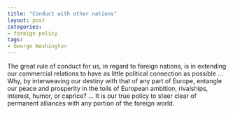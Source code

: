 ```yaml
---
title: "Conduct with other nations"
layout: post
categories:
- foreign policy
tags:
- George Washington
---
```


The great rule of conduct for us, in regard to foreign nations, is in extending our commercial relations to have as little political connection as possible ... Why, by interweaving our destiny with that of any part of Europe, entangle our peace and prosperity in the toils of European ambition, rivalships, interest, humor, or caprice? ... It is our true policy to steer clear of permanent alliances with any portion of the foreign world.